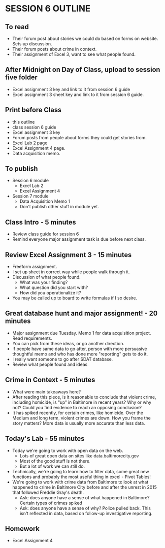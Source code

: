 # SESSION 6 OUTLINE

## To read
* Their forum post about stories we could do based on forms on website.  Sets up discussion.
* Their forum posts about crime in context.
* Their assignment of Excel 3, want to see what people found.

## After Midnight on Day of Class, upload to session five folder
* Excel assignment 3 key and link to it from session 6 guide
* Excel assignment 3 sheet key and link to it from session 6 guide.

## Print before Class
* this outline
* class session 6 guide
* Excel assignment 3 key
* Forum posts from people about forms they could get stories from.
* Excel Lab 2 page
* Excel Assignment 4 page.
* Data acquisition memo.

## To publish
* Session 6 module
  * Excel Lab 2
  * Excel Assignment 4
* Session 7 module
  * Data Acquisition Memo 1
  * Don't publish other stuff in module yet. 

## Class Intro - 5 minutes
* Review class guide for session 6
* Remind everyone major assignment task is due before next class.

## Review Excel Assignment 3 - 15 minutes
* Freeform assignment.
* I set up sheet in correct way while people walk through it.
* Discussion of what people found.
    * What was your finding?
    * What question did you start with?
    * How did you operationalize it?
* You may be called up to board to write formulas if I so desire.  

## Great database hunt and major assignment! - 20 minutes
* Major assignment due Tuesday.  Memo 1 for data acquisition project. Read requirements.
* You can pick from these ideas, or go another direction.
* If people have same data to go after, person with more persuasive thoughtful memo and who has done more "reporting" gets to do it.  
* I really want someone to go after SDAT database.  
* Review what people found and ideas.

## Crime in Context - 5 minutes
* What were main takeaways here?
* After reading this piece, is it reasonable to conclude that violent crime, including homicide, is "up" in Baltimore in recent years? Why or why not? Could you find evidence to reach an opposing conclusion?
* It has spiked recently, for certain crimes, like homicide.  Over the Medium and long term, violent crimes are down.  How you frame the story matters?  More data is usually more accurate than less data.

## Today's Lab - 55 minutes
* Today we're going to work with open data on the web.
  * Lots of great open data on sites like data.baltimorecity.gov
  * Most of the good stuff is not there.
  * But a lot of work we can still do.
* Technically, we're going to learn how to filter data, some great new functions and probably the most useful thing in excel - Pivot Tables!    
* We're going to work with crime data from Baltimore to look at what happened to crime in Baltimore City before and after the unrest in 2015 that followed Freddie Gray's death.
  * Ask: does anyone have a sense of what happened in Baltimore? Certain types of crimes spiked
  * Ask: does anyone have a sense of why? Police pulled back. This isn't reflected in data, based on follow-up investigative reporting.

## Homework
* Excel Assignment 4
